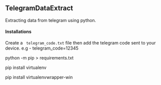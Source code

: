 ## TelegramDataExtract

Extracting data from telegram using python.

#### Installations

Create a ``` telegram_code.txt``` file then add the telegram code sent to your device. e.g - telegram_code=12345

python -m pip > requirements.txt

pip install virtualenv

pip install virtualenvwrapper-win
